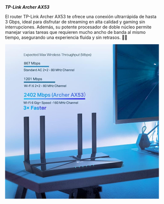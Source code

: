 
**_TP-Link Archer AX53_**

El router TP-Link Archer AX53 te ofrece una conexión ultrarrápida de hasta 3 Gbps, ideal para disfrutar de streaming en alta calidad y gaming sin interrupciones. Además, su potente procesador de doble núcleo permite manejar varias tareas que requieren mucho ancho de banda al mismo tiempo, asegurando una experiencia fluida y sin retrasos. 🚀📶

![TP-Link](/img/Tplink.jpg)
